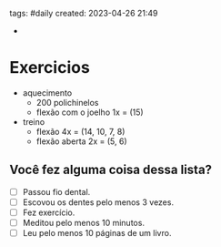 tags: #daily 
created: 2023-04-26 21:49

- 

# Exercicios
- aquecimento
	- 200 polichinelos
	- flexão com o joelho 1x = (15)
- treino
	- flexão 4x = (14, 10, 7, 8)
	- flexão aberta 2x = (5, 6)

## Você fez alguma coisa dessa lista?
- [ ] Passou fio dental.
- [ ] Escovou os dentes pelo menos 3 vezes.
- [ ] Fez exercício.
- [ ] Meditou pelo menos 10 minutos.
- [ ] Leu pelo menos 10 páginas de um livro.